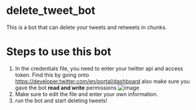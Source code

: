# delete_tweet_bot
This is a bot that can delete your tweets and retweets in chunks.

# Steps to use this bot
1. In the credentials file, you need to enter your twitter api and access token. Find this by going onto https://developer.twitter.com/en/portal/dashboard
also make sure you gave the bot <b>read and write</b> permissions
![image](https://user-images.githubusercontent.com/89413517/177448098-2d2304ca-bfd9-44f9-8b43-28afb3a48b98.png)
2. Make sure to edit the file and enter your own information.
3. run the bot and start deleting tweets!
